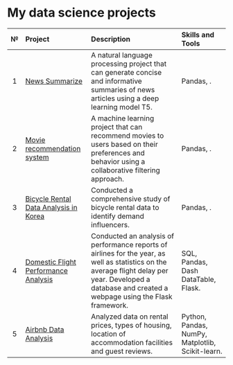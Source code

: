 # My data science projects

|№|Project  |Description|Skills and Tools|
|:-:|:-|:-|:-|
|1|[News Summarize](https://skillbox.ru/media/) |A natural language processing project that can generate concise and informative summaries of news articles using a deep learning model T5.|Pandas, .|
|2|[Movie recommendation system](https://skillbox.ru/media/) |A machine learning project that can recommend movies to users based on their preferences and behavior using a collaborative filtering approach.|Pandas, .|
|3|[Bicycle Rental Data Analysis in Korea](https://skillbox.ru/media/) |Conducted a comprehensive study of bicycle rental data to identify demand influencers.|Pandas, .|
|4|[Domestic Flight Performance Analysis](https://skillbox.ru/media/) |Conducted an analysis of performance reports of airlines for the year, as well as statistics on the average flight delay per year. Developed a database and created a webpage using the Flask framework.|SQL, Pandas, Dash DataTable, Flask.|
|5|[Airbnb Data Analysis](https://skillbox.ru/media/) |Analyzed data on rental prices, types of housing, location of accommodation facilities and guest reviews.|Python, Pandas, NumPy, Matplotlib, Scikit-learn.|
